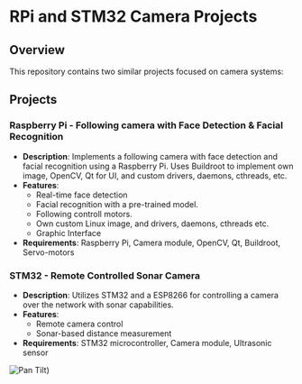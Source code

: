 # RPi and STM32 Camera Projects

## Overview

This repository contains two similar projects focused on camera systems:
## Projects

### Raspberry Pi - Following camera with Face Detection & Facial Recognition

- **Description**: Implements a following camera with face detection and facial recognition using a Raspberry Pi. Uses Buildroot to implement own image, OpenCV, Qt for UI, and custom drivers, daemons, cthreads, etc. 
- **Features**:
  - Real-time face detection
  - Facial recognition with a pre-trained model.
  - Following controll motors.
  - Own custom Linux image, and drivers, daemons, cthreads etc.
  - Graphic Interface
- **Requirements**: Raspberry Pi, Camera module, OpenCV, Qt, Buildroot, Servo-motors


### STM32 - Remote Controlled Sonar Camera

- **Description**: Utilizes STM32 and a ESP8266 for controlling a camera over the network with sonar capabilities.
- **Features**:
  - Remote camera control
  - Sonar-based distance measurement
- **Requirements**: STM32 microcontroller, Camera module, Ultrasonic sensor

![Pan Tilt](https://github.com/Phedro-Shousa/RPi-and-STM32-Camera-Projects/blob/master/Pimoroni_pan-tilt-HAT-anim.gif))
